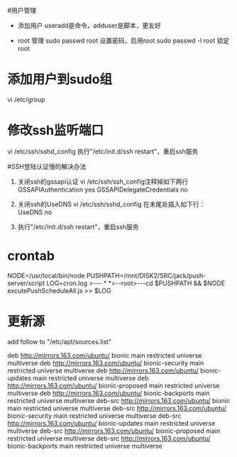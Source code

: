 #用户管理
* 添加用户
useradd是命令，adduser是脚本，更友好

* root 管理
sudo passwd root		设置密码，启用root
sudo passwd -l root		锁定root

# 添加用户到sudo组
vi /etc/group

# 修改ssh监听端口
vi /etc/ssh/sshd_config
执行"/etc/init.d/ssh restart"，重启ssh服务

#SSH登陆认证慢的解决办法

1. 关闭ssh的gssapi认证 
vi /etc/ssh/ssh_config注释掉如下两行
GSSAPIAuthentication yes
GSSAPIDelegateCredentials no
 
2. 关闭ssh的UseDNS
  vi /etc/ssh/sshd_config
  在末尾处插入如下行：
  UseDNS no
3. 执行"/etc/init.d/ssh restart"，重启ssh服务

# crontab
NODE=/usr/local/bin/node
PUSHPATH=/mnt/DISK2/SRC/jack/push-server/script
LOG=cron.log
*>---* * *>--root>---cd $PUSHPATH && $NODE excutePushScheduleAll.js >> $LOG

# 更新源
add follow to "/etc/apt/sources.list"

deb http://mirrors.163.com/ubuntu/ bionic main restricted universe multiverse
deb http://mirrors.163.com/ubuntu/ bionic-security main restricted universe multiverse
deb http://mirrors.163.com/ubuntu/ bionic-updates main restricted universe multiverse
deb http://mirrors.163.com/ubuntu/ bionic-proposed main restricted universe multiverse
deb http://mirrors.163.com/ubuntu/ bionic-backports main restricted universe multiverse
deb-src http://mirrors.163.com/ubuntu/ bionic main restricted universe multiverse
deb-src http://mirrors.163.com/ubuntu/ bionic-security main restricted universe multiverse
deb-src http://mirrors.163.com/ubuntu/ bionic-updates main restricted universe multiverse
deb-src http://mirrors.163.com/ubuntu/ bionic-proposed main restricted universe multiverse
deb-src http://mirrors.163.com/ubuntu/ bionic-backports main restricted universe multiverse

